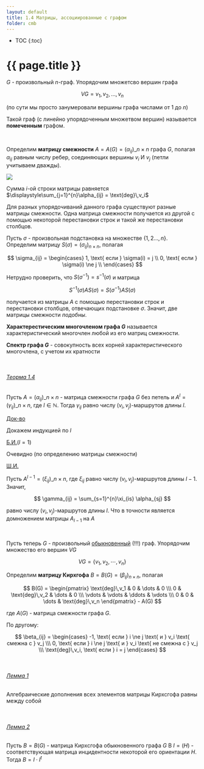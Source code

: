 ```yaml
---
layout: default
title: 1.4 Матрицы, ассоциированные с графом
folder: cmb
---
```


* TOC
{:toc}


# {{ page.title }}

$G$ - произвольный $n$-граф. Упорядочим множетсво вершин графа

$$
VG = {v_1, v_2, \dots, v_n}
$$

(по сути мы просто занумеровали вершины графа числами от 1 до $n$)

Такой граф (с линейно упорядоченным множетвом вершин) называется **помеченным** графом.

&nbsp;

Определим **матрицу смежности** $A = A(G) = (\alpha_{ij})\_{n \times n}$ графа $G$, полагая $\alpha_{ij}$ равным числу ребер, соединяющих вершины $v_i$ И $v_j$ (петли учитываем дважды).


![](https://i.imgur.com/K68Z6t7.jpg)

Сумма $i$-ой строки матрицы равняется $\displaystyle\sum_{j=1}^{n}\alpha_{ij} = \text{deg}\,v_i$

Для разных упорядочиваний данного графа существуют разные матрицы смежности. Одна матрица смежности получается из другой с помощью некоторой перестановки строк и такой же перестановки столбцов.

Пусть $\sigma$ - произвольная подстановка на множестве $\{1,2 \dots ,n\}$. Определим матрицу $S(\sigma) = (\sigma_{ij})_{n \times n}$, полагая

$$
\sigma_{ij} =
    \begin{cases}
        1, \text{ если } \sigma(i) = j \\
        0, \text{ если } \sigma(i) \ne j \\
    \end{cases}
$$

Нетрудно проверить, что $S(\sigma^{-1}) = s^{-1}(\sigma)$ и матрица

$$
S^{-1}(\sigma)AS(\sigma) = S(\sigma^{-1})AS(\sigma)
$$

получается из матрицы $A$ с помощью перестановки строк и перестановки столбцов, отвечающих подстановке $\sigma$. Значит, две матрицы смежности *подобны*.

**Характерестическим многочленом графа $G$** называется характеристический многочлен любой из его матриц смежности.

**Спектр графа $G$** - совокупность всех корней характеристического многочлена, с учетом их кратности

&nbsp;

###### <u>Теорма 1.4</u>

Пусть $A = (\alpha_{ij})\_{n \times n}$ - матрица смежности графа $G$ без петель и $A^l = (\gamma_{ij})\_{n \times n}$, где $l \in \mathbb{N}$. Тогда $\gamma_{ij}$ равно числу $(v_i, v_j)$-маршрутов длины $l$.

<u>Док-во</u>

Докажем индукцией по $l$

<u>Б.И.</u>($l=1$)

Очевидно (по определению матрицы смежности)

<u>Ш.И.</u>

Пусть $A^{l-1} = (\xi_{ij})\_{n \times n}$, где $\xi_{ij}$ равно числу $(v_i, v_j)$-маршрутов длины $l-1$. Значит,

$$
\gamma_{ij} = \sum_{s=1}^{n}\xi_{is} \alpha_{sj}
$$

равно числу $(v_i, v_j)$-маршрутов длины $l$. Что в точности является домножением матрицы $A_{l-1}$ на $A$

&nbsp;

Пусть теперь $G$ - произвольный <u>обыкновенный</u> (!!!) граф. Упорядочим множество его вершин $VG$

$$
VG = \{v_1, v_2, \cdots ,v_n\}
$$

Определим **матрицу Кирхгофа** $B = B(G) = (\beta_{ij})_{n \times n}$, полагая

$$
B(G) =
    \begin{pmatrix}
        \text{deg}\,v_1 & 0 & \dots & 0 \\\
        0 & \text{deg}\,v_2 & \dots & 0 \\\
        \vdots  & \vdots & \ddots & \vdots \\\
        0 & 0 & \dots & \text{deg}\,v_n
    \end{pmatrix} - A(G)
$$

где $A(G)$ - матрица смежности графа $G$.

По другому:

$$
\beta_{ij} =
    \begin{cases}
        -1, \text{ если } i \ne j \text{ и } v_i \text{ смежна с } v_j \\\
        0, \text{ если } i \ne j \text{ и } v_i \text{ не смежна с } v_j \\\
        \text{deg}\,v_i, \text{ если } i = j
    \end{cases}
$$

&nbsp;

###### <u>Лемма 1</u>

Алгебраические дополнения всех элементов матрицы Кирхсгофа равны между собой

&nbsp;

###### <u>Лемма 2</u>

Пусть $B = B(G)$ - матрица Кирхсгофа обыкновенного графа $G$ B $I = (H)$ - соответствующая матрица инцидентности некоторой его ориентации $H$. Тогда $B = I \cdot I^t$